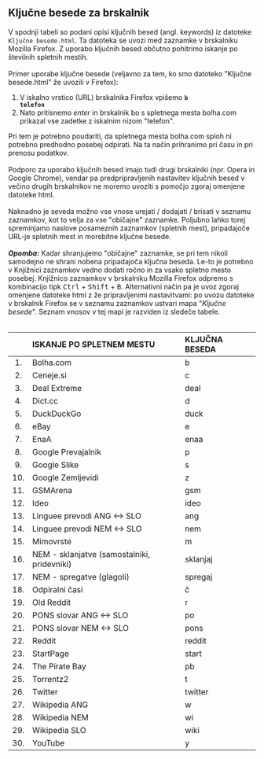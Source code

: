 <h2>Ključne besede za brskalnik</h2>

V spodnji tabeli so podani opisi ključnih besed (angl. keywords) iz datoteke <code>Ključne besede.html</code>. Ta datoteka se uvozi med zaznamke v brskalniku Mozilla Firefox. Z uporabo ključnih besed občutno pohitrimo iskanje po številnih spletnih mestih.<br><br>
Primer uporabe ključne besede (veljavno za tem, ko smo datoteko "Ključne besede.html" že uvozili v Firefox):

1. V iskalno vrstico (URL) brskalnika Firefox vpišemo <b><code>b telefon</code></b>
2. Nato pritisnemo <i>enter</i> in brskalnik bo s spletnega mesta bolha.com prikazal vse zadetke z iskalnim nizom "telefon".

Pri tem je potrebno poudariti, da spletnega mesta bolha.com sploh ni potrebno predhodno posebej odpirati. Na ta način prihranimo pri času in pri prenosu podatkov.<br><br>
Podporo za uporabo ključnih besed imajo tudi drugi brskalniki (npr. Opera in Google Chrome), vendar pa predpripravljenih nastavitev ključnih besed v večino drugih brskalnikov ne moremo uvoziti s pomočjo zgoraj omenjene datoteke html.<br><br>
Naknadno je seveda možno vse vnose urejati / dodajati / brisati v seznamu zaznamkov, kot to velja za vse "običajne" zaznamke. Poljubno lahko torej spreminjamo naslove posameznih zaznamkov (spletnih mest), pripadajoče URL-je spletnih mest in morebitne ključne besede.<br><br>
<b><i>Opomba:</i></b> Kadar shranjujemo "običajne" zaznamke, se pri tem nikoli samodejno ne shrani nobena pripadajoča ključna beseda. Le-to je potrebno v Knjižnici zaznamkov vedno dodati ročno in za vsako spletno mesto posebej. Knjižnico zaznamkov v brskalniku Mozilla Firefox odpremo s kombinacijo tipk <kbd>Ctrl</kbd> + <kbd>Shift</kbd> + <kbd>B</kbd>. Alternativni način pa je uvoz zgoraj omenjene datoteke html z že pripravljenimi nastavitvami: po uvozu datoteke v brskalnik Firefox se v seznamu zaznamkov ustvari mapa "<i>Ključne besede</i>". Seznam vnosov v tej mapi je razviden iz sledeče tabele.<br><br>

|     | ISKANJE PO SPLETNEM MESTU                    | KLJUČNA BESEDA |
| :-: | :------------------------------------------- | :------------- |
| 1.  | Bolha.com                                    | b              |
| 2.  | Ceneje.si                                    | c              |
| 3.  | Deal Extreme                                 | deal           |
| 4.  | Dict.cc                                      | d              |
| 5.  | DuckDuckGo                                   | duck           |
| 6.  | eBay                                         | e              |
| 7.  | EnaA                                         | enaa           |
| 8.  | Google Prevajalnik                           | p              |
| 9.  | Google Slike                                 | s              |
| 10. | Google Zemljevidi                            | z              |
| 11. | GSMArena                                     | gsm            |
| 12. | Ideo                                         | ideo           |
| 13. | Linguee prevodi ANG <-> SLO                  | ang            |
| 14. | Linguee prevodi NEM <-> SLO                  | nem            |
| 15. | Mimovrste                                    | m              |
| 16. | NEM - sklanjatve (samostalniki, pridevniki)  | sklanjaj       |
| 17. | NEM - spregatve (glagoli)                    | spregaj        |
| 18. | Odpiralni časi                               | č              |
| 19. | Old Reddit                                   | r              |
| 20. | PONS slovar ANG <-> SLO                      | po             |
| 21. | PONS slovar NEM <-> SLO                      | pons           |
| 22. | Reddit                                       | reddit         |
| 23. | StartPage                                    | start          |
| 24. | The Pirate Bay                               | pb             |
| 25. | Torrentz2                                    | t              |
| 26. | Twitter                                      | twitter        |
| 27. | Wikipedia ANG                                | w              |
| 28. | Wikipedia NEM                                | wi             |
| 29. | Wikipedia SLO                                | wiki           |
| 30. | YouTube                                      | y              |
